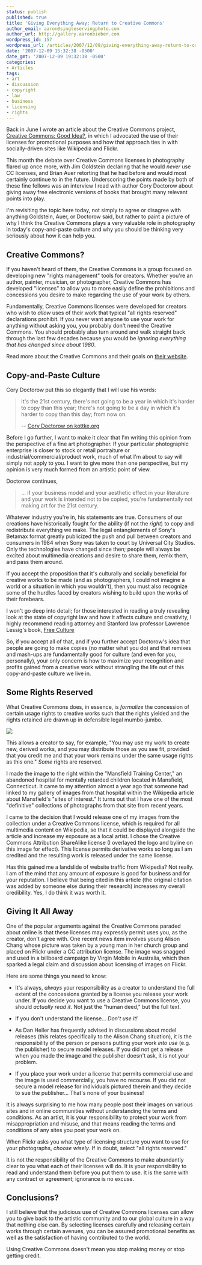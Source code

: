 ```yaml
---
status: publish
published: true
title: 'Giving Everything Away: Return to Creative Commons'
author_email: aaron@singleservingphoto.com
author_url: http://gallery.aaronbieber.com
wordpress_id: 157
wordpress_url: /articles/2007/12/09/giving-everything-away-return-to-creative-commons/
date: '2007-12-09 15:32:38 -0500'
date_gmt: '2007-12-09 19:32:38 -0500'
categories:
- Articles
tags:
- art
- discussion
- copyright
- law
- business
- licensing
- rights
---
```


Back in June I wrote an article about the Creative Commons
project, [Creative Commons: Good Idea?][cc], in which I advocated the use of
their licenses for promotional purposes and how that approach ties in with
socially-driven sites like Wikipedia and Flickr.

[cc]: /articles/2007/06/25/creative-commons-good-idea/

This month the debate over Creative Commons licenses in photography flared up
once more, with Jim Goldstein declaring that he would _never_ use CC licenses,
and Brian Auer retorting that he had before and would most certainly continue to
in the future. Underscoring the points made by both of these fine fellows was an
interview I read with author Cory Doctorow about giving away free electronic
versions of books that brought many relevant points into play.

I'm revisiting the topic here today, not simply to agree or disagree with
anything Goldstein, Auer, or Doctorow said, but rather to paint a picture of why
I think the Creative Commons plays a very valuable role in photography in
today's copy-and-paste culture and why you should be thinking very seriously
about how it can help you. <!--more-->

## Creative Commons?

If you haven't heard of them, the Creative Commons is a group focused on
developing new "rights management" tools for creators. Whether you're an author,
painter, musician, or photographer, Creative Commons has developed "licenses" to
allow you to more easily define the prohibitions and concessions you desire to
make regarding the use of your work by others.

Fundamentally, Creative Commons licenses were developed for creators who wish to
_allow_ uses of their work that typical "all rights reserved" declarations
prohibit. If you never want anyone to use your work for anything without asking
you, you probably don't need the Creative Commons. You should probably also turn
around and walk straight back through the last few decades because you would be
*ignoring everything that has changed since about 1980*.

Read more about the Creative Commons and their goals
on [their website](http://creativecommons.org/about/).

## Copy-and-Paste Culture

Cory Doctorow put this so elegantly that I will use his words:

> It's the 21st century, there's not going to be a year in which it's harder to
> copy than this year; there's not going to be a day in which it's harder to
> copy than this day; from now on. 
>
> -- [Cory Doctorow on kottke.org](http://www.kottke.org/07/11/cory-doctorow)

Before I go further, I want to make it clear that I'm writing this opinion from
the perspective of a fine art photographer. If your particular photographic
enterprise is closer to stock or retail portraiture or
industrial/commercial/product work, much of what I'm about to say will simply
not apply to you. I want to give more than one perspective, but my opinion is
very much formed from an artistic point of view.

Doctorow continues,

> ... if your business model and your aesthetic effect in your literature and
> your work is intended not to be copied, you're fundamentally not making art
> for the 21st century.

Whatever industry you're in, his statements are true. Consumers of our creations
have historically fought for the ability (if not the _right_) to copy and
redistribute everything we make. The legal entanglements of Sony's Betamax
format greatly publicized the push and pull between creators and consumers in
1984 when Sony was taken to court by Universal City Studios. Only the
technologies have changed since then; people will always be excited about
multimedia creations and desire to share them, remix them, and pass them around.

If you accept the proposition that it's culturally and socially beneficial for
creative works to be made (and as photographers, I could not imagine a world or
a situation in which you wouldn't), then you must also recognize some of the
hurdles faced by creators wishing to build upon the works of their forebears.

I won't go deep into detail; for those interested in reading a truly
revealing look at the state of copyright law and how it affects culture
and creativity, I highly recommend reading attorney and Stanford law
professor Lawrence Lessig's book, [Free
Culture](http://www.free-culture.cc/remixes/.)

So, if you accept all of that, and if you further accept Doctorow's idea that
people are going to make copies (no matter what you do) and that remixes and
mash-ups are fundamentally good for culture (and even for you, personally), your
only concern is how to maximize your recognition and profits gained from a
creative work without strangling the life out of this copy-and-paste culture we
live in.

## Some Rights Reserved

What Creative Commons does, in essence, is _formalize_ the concession of certain
usage rights to creative works such that the rights yielded and the rights
retained are drawn up in defensible legal mumbo-jumbo.

![](/articles/AssistanceCC.jpg)

This allows a creator to say, for example, "You may use my work to create new,
derived works, and you may distribute those as you see fit, provided that you
credit me and that your work remains under the same usage rights as this one."
_Some_ rights are reserved.

I made the image to the right within the "Mansfield Training Center," an
abandoned hospital for mentally retarded children located in Mansfield,
Connecticut. It came to my attention almost a year ago that someone had linked
to my gallery of images from that hospital within the Wikipedia article about
Mansfield's "sites of interest." It turns out that I have one of the most
"definitive" collections of photographs from that site from recent years.

I came to the decision that I would release one of my images from the collection
under a Creative Commons license, which is required for all multimedia content
on Wikipedia, so that it could be displayed alongside the article and increase
my exposure as a local artist. I chose the Creative Commons Attribution
ShareAlike license (I overlayed the logo and byline on this image for
effect). This license permits derivative works so long as I am credited and the
resulting work is released under the same license.

Has this gained me a landslide of website traffic from Wikipedia? Not really. I
am of the mind that any amount of exposure is good for business and for your
reputation. I believe that being cited in this article (the original citation
was added by someone else during their research) increases my overall
credibility. Yes, I do think it was worth it.

## Giving It All Away

One of the popular arguments against the Creative Commons paraded about online
is that these licenses may expressly permit uses you, as the creator, don't
agree with. One recent news item involves young Alison Chang whose picture was
taken by a young man in her church group and placed on Flickr under a CC
attribution license. The image was snagged and used in a billboard campaign by
Virgin Mobile in Australia, which then sparked a legal claim and discussion
about licensing of images on Flickr.

Here are some things you need to know:

* It's always, *always* your responsibility as a creator to understand the full
  extent of the concessions granted by a license you release your work under. If
  you decide you want to use a Creative Commons license, you should _actually
  read it_. Not just the "human deed," but the full text.

* If you don't understand the license... *Don't use it!*

* As Dan Heller has frequently advised in discussions about model releases (this
  relates specifically to the Alison Chang situation), it is the responsibility
  of the person or persons putting your work _into use_ (e.g. the publisher) to
  secure model releases. If you did not get a release when you made the image
  and the publisher doesn't ask, it is not your problem.

* If you place your work under a license that permits commercial use and the
  image is used commercially, you have no recourse. If you did not secure a
  model release for individuals pictured therein and they decide to sue the
  publisher... That's none of your business!

It is always surprising to me how many people post their images on various sites
and in online communities without understanding the terms and conditions. As an
artist, it is your responsibility to protect your work from misappropriation and
misuse, and that means reading the terms and conditions of any sites you post
your work on.

When Flickr asks you what type of licensing structure you want to use for your
photographs, _choose wisely_. If in doubt, select "all rights reserved."

It is not the responsibility of the Creative Commons to make abundantly clear to
you what each of their licenses will do. It is your responsibility to read and
understand them before you put them to use.  It is the same with any contract or
agreement; ignorance is no excuse.

## Conclusions?

I still believe that the judicious use of Creative Commons licenses can allow
you to give back to the artistic community and to our global culture in a way
that nothing else can. By selecting licenses carefully and releasing certain
works through certain avenues, you can be assured promotional benefits as well
as the satisfaction of having contributed to the world.

Using Creative Commons doesn't mean you stop making money or stop getting
credit.
